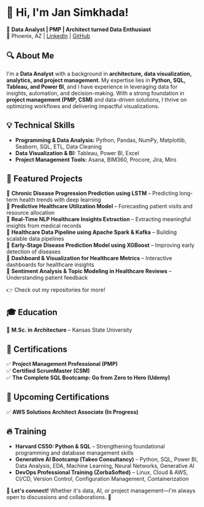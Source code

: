 # 👋 Hi, I'm Jan Simkhada!

🚀 **Data Analyst | PMP | Architect turned Data Enthusiast**  
📍 Phoenix, AZ | [LinkedIn](https://www.linkedin.com/in/jansimkhada/) | [GitHub](https://github.com/jansimkhada/)  

## 🔍 About Me  
I'm a **Data Analyst** with a background in **architecture, data visualization, analytics, and project management**. My expertise lies in **Python, SQL, Tableau, and Power BI**, and I have experience in leveraging data for insights, automation, and decision-making. With a strong foundation in **project management (PMP, CSM)** and data-driven solutions, I thrive on optimizing workflows and delivering impactful visualizations.  

## 💡 Technical Skills  
- **Programming & Data Analysis:** Python, Pandas, NumPy, Matplotlib, Seaborn, SQL, ETL, Data Cleaning  
- **Data Visualization & BI:** Tableau, Power BI, Excel  
- **Project Management Tools:** Asana, BIM360, Procore, Jira, Miro  

## 🔬 Featured Projects  
📌 **Chronic Disease Progression Prediction using LSTM** – Predicting long-term health trends with deep learning  
📌 **Predictive Healthcare Utilization Model** – Forecasting patient visits and resource allocation  
📌 **Real-Time NLP Healthcare Insights Extraction** – Extracting meaningful insights from medical records  
📌 **Healthcare Data Pipeline using Apache Spark & Kafka** – Building scalable data pipelines  
📌 **Early-Stage Disease Prediction Model using XGBoost** – Improving early detection of diseases  
📌 **Dashboard & Visualization for Healthcare Metrics** – Interactive dashboards for healthcare insights  
📌 **Sentiment Analysis & Topic Modeling in Healthcare Reviews** – Understanding patient feedback  

👉 Check out my repositories for more!  

## 🎓 Education  
📖 **M.Sc. in Architecture** – Kansas State University  

## 📜 Certifications  
✅ **Project Management Professional (PMP)**  
✅ **Certified ScrumMaster (CSM)**  
✅ **The Complete SQL Bootcamp: Go from Zero to Hero (Udemy)**  

## 📌 Upcoming Certifications  
✅ **AWS Solutions Architect Associate (In Progress)**  

## 🔥 Training
- **Harvard CS50: Python & SQL** – Strengthening foundational programming and database management skills 
- **Generative AI Bootcamp (Takeo Consultancy)** – Python, SQL, Power BI, Data Analysis, EDA, Machine Learning, Neural Networks, Generative AI  
- **DevOps Professional Training (ZorbaSofted)** – Linux, Cloud & AWS, CI/CD, Version Control, Configuration Management, Containerization  

💬 **Let's connect!** Whether it's data, AI, or project management—I'm always open to discussions and collaborations. 🚀
